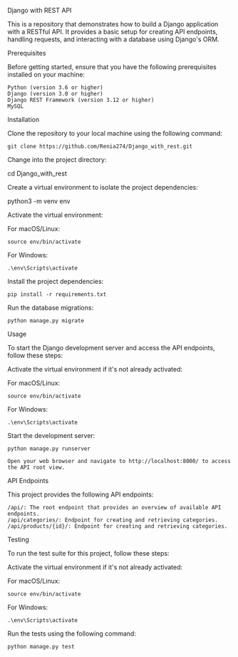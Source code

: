Django with REST API

This is a repository that demonstrates how to build a Django application with a RESTful API. It provides a basic setup for creating API endpoints, handling requests, and interacting with a database using Django's ORM.

Prerequisites

Before getting started, ensure that you have the following prerequisites installed on your machine:

    Python (version 3.6 or higher)
    Django (version 3.0 or higher)
    Django REST Framework (version 3.12 or higher)
    MySQL

Installation

Clone the repository to your local machine using the following command:

    git clone https://github.com/Renia274/Django_with_rest.git

Change into the project directory:

cd Django_with_rest

Create a virtual environment to isolate the project dependencies:

python3 -m venv env

Activate the virtual environment:

For macOS/Linux:

    source env/bin/activate

For Windows:

    .\env\Scripts\activate

Install the project dependencies:

    pip install -r requirements.txt

Run the database migrations:

    python manage.py migrate

Usage

To start the Django development server and access the API endpoints, follow these steps:

 Activate the virtual environment if it's not already activated:

 For macOS/Linux:

    source env/bin/activate

For Windows:

    .\env\Scripts\activate

Start the development server:

    python manage.py runserver

    Open your web browser and navigate to http://localhost:8000/ to access the API root view.

API Endpoints

This project provides the following API endpoints:

    /api/: The root endpoint that provides an overview of available API endpoints.
    /api/categories/: Endpoint for creating and retrieving categories.
    /api/products/{id}/: Endpoint for creating and retrieving categories.
  

Testing

To run the test suite for this project, follow these steps:

 Activate the virtual environment if it's not already activated:

  For macOS/Linux:

    source env/bin/activate

For Windows:

    .\env\Scripts\activate

Run the tests using the following command:

    python manage.py test

